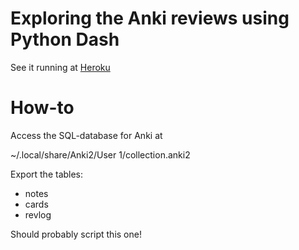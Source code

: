 # Exploring the Anki reviews using Python Dash

See it running at [Heroku](https://anki-dash.herokuapp.com/)

# How-to

Access the SQL-database for Anki at

~/.local/share/Anki2/User 1/collection.anki2

Export the tables:

* notes
* cards
* revlog

Should probably script this one!
